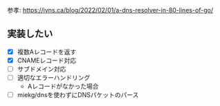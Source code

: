 参孝: https://jvns.ca/blog/2022/02/01/a-dns-resolver-in-80-lines-of-go/

## 実装したい
- [x] 複数Aレコードを返す
- [x] CNAMEレコード対応
- [ ] サブドメイン対応
- [ ] 適切なエラーハンドリング
  - Aレコードがなかった場合
- [ ] miekg/dnsを使わずにDNSパケットのパース
